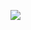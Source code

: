[![](https://jitpack.io/v/zj565061763/compose-html.svg)](https://jitpack.io/#zj565061763/compose-html)